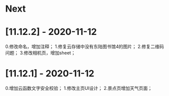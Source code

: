 # Next

# [11.12.2] - 2020-11-12
0.修改命名，增加注释；
1.修复云存储中没有东陆图书馆4的图片；
2.修复二维码问题；
3.修改相机页，增加sheet；

# [11.12.1] - 2020-11-12
0.增加云函数文字安全校验；
1.修改主页UI设计；
2.景点页增加天气页面；
